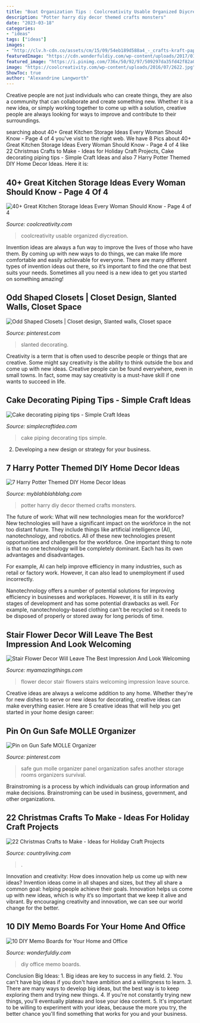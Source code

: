 ```yaml
---
title: "Boat Organization Tips : Coolcreativity Usable Organized Diycreation"
description: "Potter harry diy decor themed crafts monsters"
date: "2023-03-18"
categories:
- "ideas"
tags: ["ideas"]
images:
- "http://clv.h-cdn.co/assets/cm/15/09/54eb189d588a4_-_crafts-kraft-paper-stockings-0114-s2.jpg"
featuredImage: "https://cdn.wonderfuldiy.com/wp-content/uploads/2017/01/Office-memo-board.jpg"
featured_image: "https://i.pinimg.com/736x/50/92/97/509297da35fd42f82a07586d3c0625ce--gun-safe-organization-molle.jpg"
image: "https://coolcreativity.com/wp-content/uploads/2016/07/2622.jpg"
ShowToc: true
author: "Alexandrine Langworth"
---
```



Creative people are not just individuals who can create things, they are also a community that can collaborate and create something new. Whether it is a new idea, or simply working together to come up with a solution, creative people are always looking for ways to improve and contribute to their surroundings.

	

		
searching about 40+ Great Kitchen Storage Ideas Every Woman Should Know - Page 4 of 4 you've visit to the right web. We have 8 Pics about 40+ Great Kitchen Storage Ideas Every Woman Should Know - Page 4 of 4 like 22 Christmas Crafts to Make - Ideas for Holiday Craft Projects, Cake decorating piping tips - Simple Craft Ideas and also 7 Harry Potter Themed DIY Home Decor Ideas. Here it is:
		
    
## 40+ Great Kitchen Storage Ideas Every Woman Should Know - Page 4 Of 4

<img loading=lazy src="https://coolcreativity.com/wp-content/uploads/2016/07/2622.jpg" onerror="this.onerror=null;this.src='https://tse4.mm.bing.net/th?id=OIP.A6fXf6CusskIyK63w01lpQHaMS&amp;pid=15.1';" alt="40+ Great Kitchen Storage Ideas Every Woman Should Know - Page 4 of 4">

_Source: coolcreativity.com_

>coolcreativity usable organized diycreation. 

	

Invention ideas are always a fun way to improve the lives of those who have them. By coming up with new ways to do things, we can make life more comfortable and easily achievable for everyone. There are many different types of invention ideas out there, so it’s important to find the one that best suits your needs. Sometimes all you need is a new idea to get you started on something amazing!

    
## Odd Shaped Closets | Closet Design, Slanted Walls, Closet Space

<img loading=lazy src="https://i.pinimg.com/736x/fe/7f/51/fe7f51fe779fc3b57144095b87b8ccb8.jpg" onerror="this.onerror=null;this.src='https://tse1.mm.bing.net/th?id=OIP.clBKEoh4w-nXXQYzKVq94wHaM8&amp;pid=15.1';" alt="Odd Shaped Closets | Closet design, Slanted walls, Closet space">

_Source: pinterest.com_

>slanted decorating. 

	

Creativity is a term that is often used to describe people or things that are creative. Some might say creativity is the ability to think outside the box and come up with new ideas. Creative people can be found everywhere, even in small towns. In fact, some may say creativity is a must-have skill if one wants to succeed in life.

    
## Cake Decorating Piping Tips - Simple Craft Ideas

<img loading=lazy src="https://simplecraftidea.com/wp-content/uploads/2015/11/10376739_1027420757315605_4220319144658017421_n10.jpg" onerror="this.onerror=null;this.src='https://tse2.mm.bing.net/th?id=OIP.xl8TWJeayYSc9a1ahxlrhgHaKu&amp;pid=15.1';" alt="Cake decorating piping tips - Simple Craft Ideas">

_Source: simplecraftidea.com_

>cake piping decorating tips simple. 

	

2. Developing a new design or strategy for your business.

    
## 7 Harry Potter Themed DIY Home Decor Ideas

<img loading=lazy src="http://myblahblahblahg.com/wp-content/uploads/2018/03/7-Harry-Potter-Themed-DIY-Home-Decor-Ideas-372x1024.jpg" onerror="this.onerror=null;this.src='https://tse1.mm.bing.net/th?id=OIP.gw6IABpQTsH4FqRvE16Q4wAAAA&amp;pid=15.1';" alt="7 Harry Potter Themed DIY Home Decor Ideas">

_Source: myblahblahblahg.com_

>potter harry diy decor themed crafts monsters. 

	

The future of work: What will new technologies mean for the workforce?
New technologies will have a significant impact on the workforce in the not too distant future. They include things like artificial intelligence (AI), nanotechnology, and robotics. All of these new technologies present opportunities and challenges for the workforce. 
One important thing to note is that no one technology will be completely dominant. Each has its own advantages and disadvantages. 

For example, AI can help improve efficiency in many industries, such as retail or factory work. However, it can also lead to unemployment if used incorrectly. 

Nanotechnology offers a number of potential solutions for improving efficiency in businesses and workplaces. However, it is still in its early stages of development and has some potential drawbacks as well. For example, nanotechnology-based clothing can't be recycled so it needs to be disposed of properly or stored away for long periods of time.

    
## Stair Flower Decor Will Leave The Best Impression And Look Welcoming

<img loading=lazy src="http://myamazingthings.com/wp-content/uploads/2017/05/stairs-flowers-2.jpg" onerror="this.onerror=null;this.src='https://tse2.mm.bing.net/th?id=OIP.uZkDdTRb569_x5nBDB4-lgHaLH&amp;pid=15.1';" alt="Stair Flower Decor Will Leave The Best Impression And Look Welcoming">

_Source: myamazingthings.com_

>flower decor stair flowers stairs welcoming impression leave source. 

	

Creative ideas are always a welcome addition to any home. Whether they're for new dishes to serve or new ideas for decorating, creative ideas can make everything easier. Here are 5 creative ideas that will help you get started in your home design career: 

    
## Pin On Gun Safe MOLLE Organizer

<img loading=lazy src="https://i.pinimg.com/736x/50/92/97/509297da35fd42f82a07586d3c0625ce--gun-safe-organization-molle.jpg" onerror="this.onerror=null;this.src='https://tse3.mm.bing.net/th?id=OIP.F7-6an4uTXjinfaY_ynsuwHaJ3&amp;pid=15.1';" alt="Pin on Gun Safe MOLLE Organizer">

_Source: pinterest.com_

>safe gun molle organizer panel organization safes another storage rooms organizers survival. 

	

Brainstroming is a process by which individuals can group information and make decisions. Brainstroming can be used in business, government, and other organizations.

    
## 22 Christmas Crafts To Make - Ideas For Holiday Craft Projects

<img loading=lazy src="http://clv.h-cdn.co/assets/cm/15/09/54eb189d588a4_-_crafts-kraft-paper-stockings-0114-s2.jpg" onerror="this.onerror=null;this.src='https://tse3.mm.bing.net/th?id=OIP.KcIYPkenyZJ3v2uD_gfYmAHaJ4&amp;pid=15.1';" alt="22 Christmas Crafts to Make - Ideas for Holiday Craft Projects">

_Source: countryliving.com_

>. 

	

Innovation and creativity: How does innovation help us come up with new ideas?
Invention ideas come in all shapes and sizes, but they all share a common goal: helping people achieve their goals. Innovation helps us come up with new ideas, which is why it’s so important that we keep it alive and vibrant. By encouraging creativity and innovation, we can see our world change for the better.

    
## 10 DIY Memo Boards For Your Home And Office

<img loading=lazy src="https://cdn.wonderfuldiy.com/wp-content/uploads/2017/01/Office-memo-board.jpg" onerror="this.onerror=null;this.src='https://tse1.mm.bing.net/th?id=OIP.4JKmhIBbEg-CovwsSS7YdQHaE6&amp;pid=15.1';" alt="10 DIY Memo Boards for Your Home and Office">

_Source: wonderfuldiy.com_

>diy office memo boards. 

	

Conclusion
Big Ideas: 1. Big ideas are key to success in any field.
2. You can't have big ideas if you don't have ambition and a willingness to learn.
3. There are many ways to develop big ideas, but the best way is to keep exploring them and trying new things.
4. If you're not constantly trying new things, you'll eventually plateau and lose your idea content.
5. It's important to be willing to experiment with your ideas, because the more you try, the better chance you'll find something that works for you and your business.

